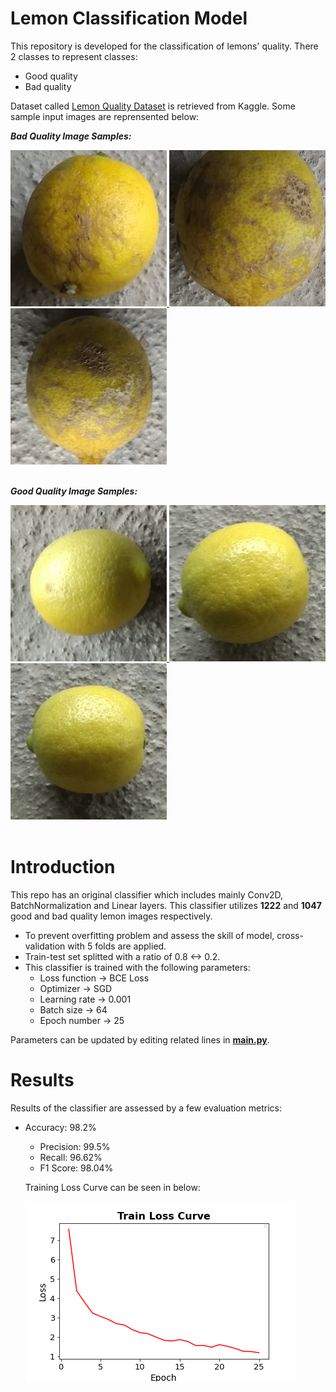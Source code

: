 # Lemon Classification Model

This repository is developed for the classification of lemons' quality. There 2 classes to represent classes: 
  - Good quality
  - Bad quality
  
Dataset called [Lemon Quality Dataset](https://www.kaggle.com/datasets/yusufemir/lemon-quality-dataset) is retrieved from Kaggle. Some sample input images are reprensented below:

***Bad Quality Image Samples:***

<a href="url">
  <img src="https://github.com/ekaraali/Lemon_Classification_Model/blob/main/images/bad_quality_14.jpg?raw=true" height="250" width="250">
  <img src="https://github.com/ekaraali/Lemon_Classification_Model/blob/main/images/bad_quality_5.jpg?raw=true" height="250" width="250">
  <img src="https://github.com/ekaraali/Lemon_Classification_Model/blob/main/images/bad_quality_6.jpg?raw=true" height="250" width="250">
</a>
<br/>
<br/>

***Good Quality Image Samples:***

<a href="url">
  <img src="https://github.com/ekaraali/Lemon_Classification_Model/blob/main/images/good_quality_3.jpg?raw=true" height="250" width="250">
  <img src="https://github.com/ekaraali/Lemon_Classification_Model/blob/main/images/good_quality_6.jpg?raw=true" height="250" width="250">
  <img src="https://github.com/ekaraali/Lemon_Classification_Model/blob/main/images/good_quality_9.jpg?raw=true" height="250" width="250">
</a>
<br/>
<br/>

# Introduction

This repo has an original classifier which includes mainly Conv2D, BatchNormalization and Linear layers. This classifier utilizes **1222** and **1047** good and bad quality lemon images respectively.

  - To prevent overfitting problem and assess the skill of model, cross-validation with 5 folds are applied.
  - Train-test set splitted with a ratio of 0.8 <-> 0.2.
  - This classifier is trained with the following parameters:
    - Loss function -> BCE Loss
    - Optimizer -> SGD
    - Learning rate -> 0.001
    - Batch size -> 64
    - Epoch number -> 25
  
Parameters can be updated by editing related lines in [**main.py**]().

# Results

Results of the classifier are assessed by a few evaluation metrics: 
- Accuracy: 98.2%
  - Precision: 99.5%
  - Recall: 96.62%
  - F1 Score: 98.04%

  Training Loss Curve can be seen in below:

  <a href="url">
  <img src="https://github.com/ekaraali/Lemon_Classification_Model/blob/main/images/train_loss_curve.png?raw=true">
  </a>




